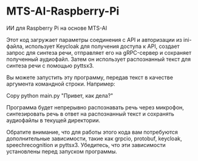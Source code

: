# MTS-AI-Raspberry-Pi
ИИ для Raspberry Pi на основе MTS-AI


Этот код  загружает параметры соединения с API и авторизации из ini-файла, использует Keycloak для получения доступа к API, создает запрос для синтеза речи, отправляет его на gRPC-сервер и сохраняет полученный аудиофайл. Затем он использует распознанный текст для синтеза речи с помощью pyttsx3.

Вы можете запустить эту программу, передав текст в качестве аргумента командной строки. Например:

Copy
python main.py "Привет, как дела?"


Программа будет непрерывно распознавать речь через микрофон, синтезировать речь в ответ на распознанный текст и сохранять аудиофайлы в текущей директории.

Обратите внимание, что для работы этого кода вам потребуются дополнительные зависимости, такие как grpcio, protobuf, keycloak, speechrecognition и pyttsx3. Убедитесь, что эти зависимости установлены перед запуском программы.

